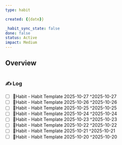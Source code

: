 ```yaml
---
type: habit

created: {{date}}

_habit_sync_state: false
done: false
status: Active
impact: Medium
---
```


## Overview
```wishmap-habit-monthly
```

### ✍️ Log

- [ ] 🔄Habit - Habit Template 2025-10-27 ^2025-10-27
- [ ] 🔄Habit - Habit Template 2025-10-26 ^2025-10-26
- [ ] 🔄Habit - Habit Template 2025-10-25 ^2025-10-25
- [ ] 🔄Habit - Habit Template 2025-10-24 ^2025-10-24
- [ ] 🔄Habit - Habit Template 2025-10-23 ^2025-10-23
- [ ] 🔄Habit - Habit Template 2025-10-22 ^2025-10-22
- [ ] 🔄Habit - Habit Template 2025-10-21 ^2025-10-21
- [ ] 🔄Habit - Habit Template 2025-10-20 ^2025-10-20
